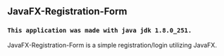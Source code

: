 ## JavaFX-Registration-Form 
### `This application was made with java jdk 1.8.0_251.`
JavaFX-Registration-Form is a simple registration/login utilizing JavaFX.
